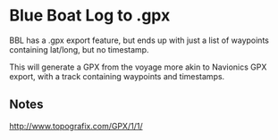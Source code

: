 # Blue Boat Log to .gpx

BBL has a .gpx export feature, but ends up with just a list of waypoints containing lat/long, but no timestamp.

This will generate a GPX from the voyage more akin to Navionics GPX export, with a track containing waypoints and timestamps.

## Notes

<http://www.topografix.com/GPX/1/1/>
